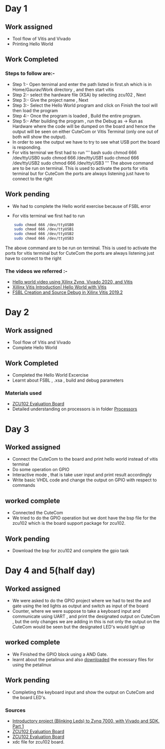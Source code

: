 # Day 1

## Work assigned

- Tool flow of Vitis and Vivado
- Printing Hello World

## Work Completed

### Steps to follow are:-

- Step 1:- Open ternimal and enter the path listed in first.sh which is in Home/Gaurav/Work directory , and then start vitis
- Step 2:- select the hardware file (XSA) by selecting zcu102 , Next
- Step 3:- Give the project name , Next
- Step 3:- Select the Hello World program and click on Finish the tool will then load the program
- Step 4:- Once the program is loaded , Build the entire program.
- Step 5:- After building the program , run the Debug as -> Run as Hardware where the code will be dumped on the board and hence the output will be seen on either CuteCom or Vitis Terminal (only one out of both will show the output).
- In order to see the output we have to try to see what USB port the board is responding.
- For vitis terminal we first had to run
  ''' bash
  sudo chmod 666 /dev/ttyUSB0
  sudo chmod 666 /dev/ttyUSB1
  sudo chmod 666 /dev/ttyUSB2
  sudo chmod 666 /dev/ttyUSB3
  '''
  The above command are to be run on terminal. This is used to activate the ports for vitis terminal but for CuteCom the ports are always listening just have to connect to the right

## Work pending

- We had to complete the Hello world exercise because of FSBL error

- For vitis terminal we first had to run

```bash
    sudo chmod 666 /dev/ttyUSB0
    sudo chmod 666 /dev/ttyUSB1
    sudo chmod 666 /dev/ttyUSB2
    sudo chmod 666 /dev/ttyUSB3
```

The above command are to be run on terminal. This is used to activate the ports for vitis terminal but for CuteCom the ports are always listening just have to connect to the right

### The videos we referred :-

- [Hello world video using Xilinx Zynq, Vivado 2020, and Vitis](https://www.youtube.com/watch?v=Mb-cStd4Tqs)
- [Xillinx Vitis Introduction| Hello World with Vitis](https://www.youtube.com/watch?v=LU9hP7KLDgE&t=452s)
- [FSBL Creation and Source Debug in Xilinx Vitis 2019.2](https://www.css-techhelp.com/post/fsbl-creation-and-source-debug-in-xilinx-vitis-2019-2)

# Day 2

## Work assigned

- Tool flow of Vitis and Vivado
- Complete Hello World

## Work Completed

- Completed the Hello World Excercise
- Learnt about FSBL , .xsa , build and debug parameters

### Materials used 
- [ZCU102 Evaluation Board](https://www.xilinx.com/support/documents/boards_and_kits/zcu102/ug1182-zcu102-eval-bd.pdf)
- Detailed understanding on processors is in folder [Processors](https://github.com/ISRO-Project/Shashank/blob/main/Processors)


# Day 3

## Worked assigned
- Connect the CuteCom to the board and print hello world instead of vitis terminal 
- Do some operation on GPIO 
- Interactive mode , that is take user input and print result accordingly 
- Write basic VHDL code and change the output on GPIO with respect to commands 

## worked complete 
- Connected the CuteCom 
- We tried to do the GPIO operation but we dont have the bsp file for the zcu102 which is the board support package for zcu102.


## Work pending 
- Download the bsp for zcu102 and complete the gpio task


# Day 4 and 5(half day)

## Worked assigned
- We were asked to do the GPIO project where we had to test the and gate using the led lights as output and switch as input of the board
- Counter, where we were suppose to take a keyboard input and communicate using UART , and print the designated output on CuteCom , but the only changes we are adding in this is not only the output on the CuteCom would be seen but the designated  LED's would light up


## worked complete 
- We Finished the GPIO block using a AND Gate.
- learnt about the petalinux and also [downloaded](https://www.xilinx.com/support/download/index.html/content/xilinx/en/downloadNav/embedded-design-tools/2022-1.html) the ecessary files for using the petalinux


## Work pending 
- Completing the keyboard input and show the output on CuteCom and the board LED's.

### Sources 
   - [Introductory project (Blinking Leds) to Zynq 7000, with Vivado and SDK. Part 1](https://www.youtube.com/watch?v=6ZNLRrKZCL0)
   - [ZCU102 Evaluation Board](https://www.xilinx.com/support/documents/boards_and_kits/zcu102/ug1182-zcu102-eval-bd.pdf)
   - [ZCU102 Evaluation Board](https://www.mouser.com/datasheet/2/903/ug1182-zcu102-eval-bd-1596125.pdf)
   - xdc file for zcu102 board.